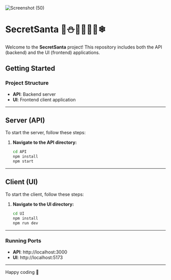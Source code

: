 ![Screenshot (50)](https://github.com/user-attachments/assets/738c0bfd-af65-41b1-ba26-3484ff5e3028)

# SecretSanta 🎄⛄🎅🏼🤶🦌❄

Welcome to the **SecretSanta** project! This repository includes both the API (backend) and the UI (frontend) applications.

## Getting Started

### Project Structure

- **API**: Backend server
- **UI**: Frontend client application

---

## Server (API)

To start the server, follow these steps:

1. **Navigate to the API directory:**

   ```bash
   cd API
   npm install
   npm start

---

## Client (UI)

To start the client, follow these steps:

1. **Navigate to the UI directory:**

   ```bash
   cd UI
   npm install
   npm run dev

---

### Running Ports

- **API**: http://localhost:3000
- **UI**: http://localhost:5173

---

Happy coding 🎉
